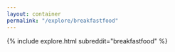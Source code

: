 ```yaml
---
layout: container
permalink: "/explore/breakfastfood"
---
```


<link rel="stylesheet" type="text/css" href="/static/css/explore.css">
{% include explore.html subreddit="breakfastfood" %}
